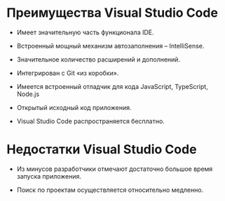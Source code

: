  # Преимущества Visual Studio Code

- Имеет значительную часть функционала IDE.

- Встроенный мощный механизм автозаполнения – IntelliSense.

- Значительное количество расширений и дополнений.

- Интегрирован с Git «из коробки».

- Имеется встроенный отладчик для кода JavaScript, TypeScript, Node.js

- Открытый исходный код приложения.

- Visual Studio Code  распространяется бесплатно.

 # Недостатки Visual Studio Code
  - Из минусов разработчики отмечают достаточно большое время запуска приложения.

  - Поиск по проектам осуществляется относительно медленно.